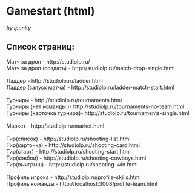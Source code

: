 # Gamestart (html)
<i>by lpunity</i>

<h2>Список страниц:</h2>
Матч за дроп - http://studiolp.ru/ <br>
Матч за дроп (создать) - http://studiolp.ru/match-drop-single.html<br>
<br>
Ладдер -  http://studiolp.ru/ladder.html<br>
Ладдер (запуск матча) -  http://studiolp.ru/ladder-match-start.html<br>
<br>
Турниры -  http://studiolp.ru/tournaments.html<br>
Турниры (нет команды )-  http://studiolp.ru/tournaments-no-team.html<br>
Турниры (карточка турнира)-  http://studiolp.ru/tournaments-single.html<br>
<br>
Маркет - http://studiolp.ru/market.html<br>
<br>
Тир(список) -  http://studiolp.ru/shooting-list.html<br>
Тир(карточка) -  http://studiolp.ru/shooting-card.html<br>
Тир(старт) -  http://studiolp.ru/shooting-start.html<br>
Тир(ковбои) -  http://studiolp.ru/shooting-cowboys.html<br>
Тир(выигрыш) -  http://studiolp.ru/shooting-win.html<br>
<br>
Профиль игрока - http://studiolp.ru/profile-skills.html<br>
Профиль команды - http://localhost:3008/profile-team.html<br>
